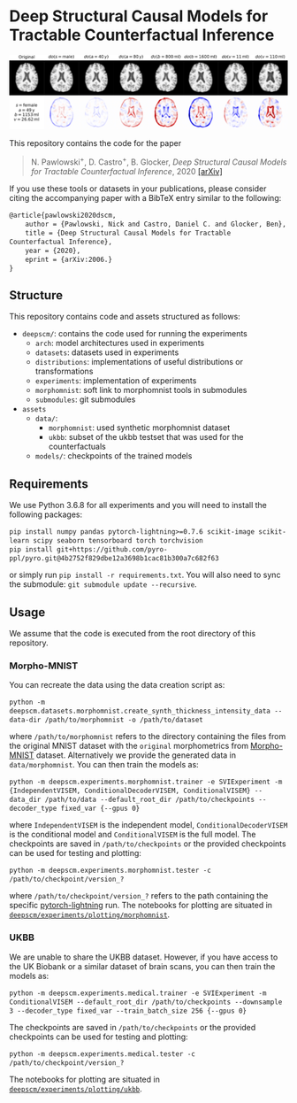 # Deep Structural Causal Models for Tractable Counterfactual Inference
![Counterfactual Example](assets/example.png "Counterfactual Example")

This repository contains the code for the paper
> N. Pawlowski<sup>+</sup>, D. Castro<sup>+</sup>, B. Glocker, _Deep Structural Causal Models for Tractable Counterfactual Inference_, 2020 [[arXiv]](https://arxiv.org/abs/2006.)

If you use these tools or datasets in your publications, please consider citing the accompanying paper with a BibTeX entry similar to the following:

```
@article{pawlowski2020dscm,
    author = {Pawlowski, Nick and Castro, Daniel C. and Glocker, Ben},
    title = {Deep Structural Causal Models for Tractable Counterfactual Inference},
    year = {2020},
    eprint = {arXiv:2006.}
}
```

## Structure
This repository contains code and assets structured as follows:

- `deepscm/`: contains the code used for running the experiments
    - `arch`: model architectures used in experiments
    - `datasets`: datasets used in experiments
    - `distributions`: implementations of useful distributions or transformations
    - `experiments`: implementation of experiments
    - `morphomnist`: soft link to morphomnist tools in submodules
    - `submodules`: git submodules
- `assets`
    - `data/`:
        - `morphomnist`: used synthetic morphomnist dataset
        - `ukbb`: subset of the ukbb testset that was used for the counterfactuals 
    - `models/`: checkpoints of the trained models

## Requirements
We use Python 3.6.8 for all experiments and you will need to install the following packages:
```
pip install numpy pandas pytorch-lightning>=0.7.6 scikit-image scikit-learn scipy seaborn tensorboard torch torchvision
pip install git+https://github.com/pyro-ppl/pyro.git@4b2752f829dbe12a3698b1cac81b300a7c682f63
```
or simply run `pip install -r requirements.txt`.
You will also need to sync the submodule: `git submodule update --recursive`.

## Usage

We assume that the code is executed from the root directory of this repository.

### Morpho-MNIST

You can recreate the data using the data creation script as:
```
python -m deepscm.datasets.morphomnist.create_synth_thickness_intensity_data --data-dir /path/to/morphomnist -o /path/to/dataset
```
where `/path/to/morphomnist` refers to the directory containing the files from the original MNIST dataset with the `original` morphometrics from [Morpho-MNIST](https://github.com/dccastro/Morpho-MNIST) dataset. Alternatively we provide the generated data in `data/morphomnist`. You can then train the models as:
```
python -m deepscm.experiments.morphomnist.trainer -e SVIExperiment -m {IndependentVISEM, ConditionalDecoderVISEM, ConditionalVISEM} --data_dir /path/to/data --default_root_dir /path/to/checkpoints --decoder_type fixed_var {--gpus 0}
```
where `IndependentVISEM` is the independent model, `ConditionalDecoderVISEM` is the conditional model and `ConditionalVISEM` is the full model. The checkpoints are saved in `/path/to/checkpoints` or the provided checkpoints can be used for testing and plotting:
```
python -m deepscm.experiments.morphomnist.tester -c /path/to/checkpoint/version_?
```
where `/path/to/checkpoint/version_?` refers to the path containing the specific [pytorch-lightning](https://github.com/PyTorchLightning/pytorch-lightning) run. The notebooks for plotting are situated in [`deepscm/experiments/plotting/morphomnist`](deepscm/experiments/plotting/morphomnist).

### UKBB

We are unable to share the UKBB dataset. However, if you have access to the UK Biobank or a similar dataset of brain scans, you can then train the models as:
```
python -m deepscm.experiments.medical.trainer -e SVIExperiment -m ConditionalVISEM --default_root_dir /path/to/checkpoints --downsample 3 --decoder_type fixed_var --train_batch_size 256 {--gpus 0}
```
The checkpoints are saved in `/path/to/checkpoints` or the provided checkpoints can be used for testing and plotting:
```
python -m deepscm.experiments.medical.tester -c /path/to/checkpoint/version_?
```
The notebooks for plotting are situated in [`deepscm/experiments/plotting/ukbb`](deepscm/experiments/plotting/ukbb).